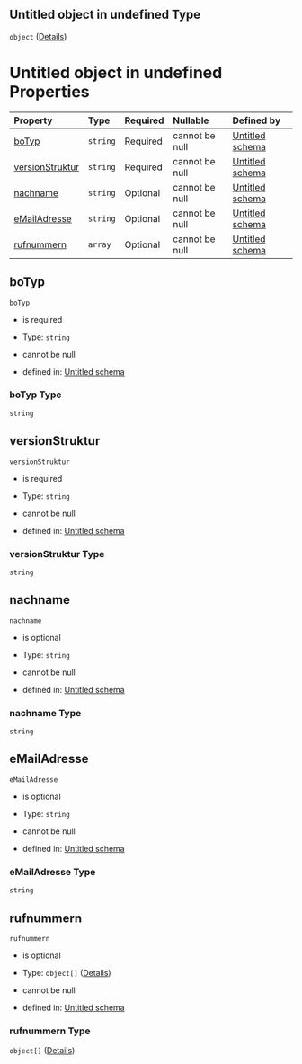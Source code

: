 ## Untitled object in undefined Type

`object` ([Details](ansprechpartner.md))

# Untitled object in undefined Properties

| Property                            | Type     | Required | Nullable       | Defined by                                                                                                                                                                                                |
| :---------------------------------- | :------- | :------- | :------------- | :-------------------------------------------------------------------------------------------------------------------------------------------------------------------------------------------------------- |
| [boTyp](#botyp)                     | `string` | Required | cannot be null | [Untitled schema](ansprechpartner-properties-botyp.md "https://raw.githubusercontent.com/conuti-gmbh/bo4e-schema/master/schemas/v1/bo/Ansprechpartner.schema.json#/properties/boTyp")                     |
| [versionStruktur](#versionstruktur) | `string` | Required | cannot be null | [Untitled schema](ansprechpartner-properties-versionstruktur.md "https://raw.githubusercontent.com/conuti-gmbh/bo4e-schema/master/schemas/v1/bo/Ansprechpartner.schema.json#/properties/versionStruktur") |
| [nachname](#nachname)               | `string` | Optional | cannot be null | [Untitled schema](ansprechpartner-properties-nachname.md "https://raw.githubusercontent.com/conuti-gmbh/bo4e-schema/master/schemas/v1/bo/Ansprechpartner.schema.json#/properties/nachname")               |
| [eMailAdresse](#emailadresse)       | `string` | Optional | cannot be null | [Untitled schema](ansprechpartner-properties-emailadresse.md "https://raw.githubusercontent.com/conuti-gmbh/bo4e-schema/master/schemas/v1/bo/Ansprechpartner.schema.json#/properties/eMailAdresse")       |
| [rufnummern](#rufnummern)           | `array`  | Optional | cannot be null | [Untitled schema](ansprechpartner-properties-rufnummern.md "https://raw.githubusercontent.com/conuti-gmbh/bo4e-schema/master/schemas/v1/bo/Ansprechpartner.schema.json#/properties/rufnummern")           |

## boTyp



`boTyp`

*   is required

*   Type: `string`

*   cannot be null

*   defined in: [Untitled schema](ansprechpartner-properties-botyp.md "https://raw.githubusercontent.com/conuti-gmbh/bo4e-schema/master/schemas/v1/bo/Ansprechpartner.schema.json#/properties/boTyp")

### boTyp Type

`string`

## versionStruktur



`versionStruktur`

*   is required

*   Type: `string`

*   cannot be null

*   defined in: [Untitled schema](ansprechpartner-properties-versionstruktur.md "https://raw.githubusercontent.com/conuti-gmbh/bo4e-schema/master/schemas/v1/bo/Ansprechpartner.schema.json#/properties/versionStruktur")

### versionStruktur Type

`string`

## nachname



`nachname`

*   is optional

*   Type: `string`

*   cannot be null

*   defined in: [Untitled schema](ansprechpartner-properties-nachname.md "https://raw.githubusercontent.com/conuti-gmbh/bo4e-schema/master/schemas/v1/bo/Ansprechpartner.schema.json#/properties/nachname")

### nachname Type

`string`

## eMailAdresse



`eMailAdresse`

*   is optional

*   Type: `string`

*   cannot be null

*   defined in: [Untitled schema](ansprechpartner-properties-emailadresse.md "https://raw.githubusercontent.com/conuti-gmbh/bo4e-schema/master/schemas/v1/bo/Ansprechpartner.schema.json#/properties/eMailAdresse")

### eMailAdresse Type

`string`

## rufnummern



`rufnummern`

*   is optional

*   Type: `object[]` ([Details](rufnummer.md))

*   cannot be null

*   defined in: [Untitled schema](ansprechpartner-properties-rufnummern.md "https://raw.githubusercontent.com/conuti-gmbh/bo4e-schema/master/schemas/v1/bo/Ansprechpartner.schema.json#/properties/rufnummern")

### rufnummern Type

`object[]` ([Details](rufnummer.md))
